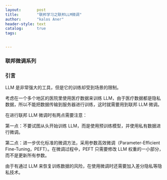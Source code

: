 ```yaml
---
layout:       post
title:        "联邦学习之联邦LLM微调"
author:       "kalos Aner"
header-style: text
catalog:      true
tags:
    

---
```


### 联邦微调系列



### 引言

LLM 是非常强大的工具，但是它的训练却受到场景的限制。

考虑在一个多个地区的医院里使用医疗数据来训练 LLM，由于医疗数据都是隐私数据，所以不能把数据传输到服务器进行训练，这时就需要用到联邦 LLM 微调。

在进行联邦 LLM 微调时有两点需要注意：

第一点：不要试图从头开始训练 LLM，而是使用预训练模型，并使用私有数据进行微调。

第二点：进一步优化标准的微调方法，采用参数高效微调（Parameter-Efficient Fine-Tuning，PEFT）。在微调过程中，PEFT 只需要修改 LLM 权重的一小部分，而不是更新所有参数。

由于有通过 LLM 来恢复训练数据的风险，在使用微调时还需要加入差分隐私等隐私技术。
